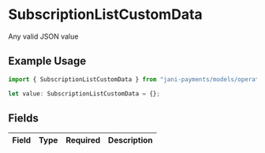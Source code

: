 # SubscriptionListCustomData

Any valid JSON value

## Example Usage

```typescript
import { SubscriptionListCustomData } from "jani-payments/models/operations";

let value: SubscriptionListCustomData = {};
```

## Fields

| Field       | Type        | Required    | Description |
| ----------- | ----------- | ----------- | ----------- |